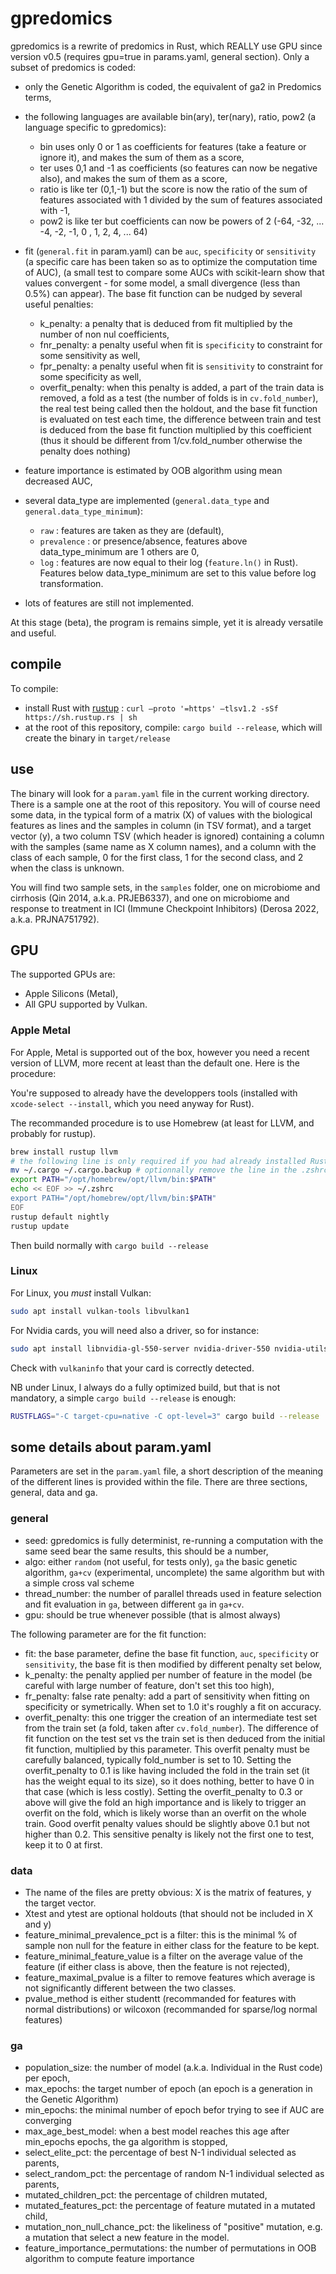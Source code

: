 # gpredomics

gpredomics is a rewrite of predomics in Rust, which REALLY use GPU since version v0.5 (requires gpu=true in params.yaml, general section). Only a subset of predomics is coded:

- only the Genetic Algorithm is coded, the equivalent of ga2 in Predomics terms,
- the following languages are available bin(ary), ter(nary), ratio, pow2 (a language specific to gpredomics):

  - bin uses only 0 or 1 as coefficients for features (take a feature or ignore it), and makes the sum of them as a score,
  - ter uses 0,1 and -1 as coefficients (so features can now be negative also), and makes the sum of them as a score,
  - ratio is like ter (0,1,-1) but the score is now the ratio of the sum of features associated with 1 divided by the sum of features associated with -1,
  - pow2 is like ter but coefficients can now be powers of 2 (-64, -32, ... -4, -2, -1, 0 , 1, 2, 4, ... 64)

- fit (`general.fit` in param.yaml) can be `auc`, `specificity` or `sensitivity` (a specific care has been taken so as to optimize the computation time of AUC),
(a small test to compare some AUCs with scikit-learn show that values convergent - for some model, a small divergence (less than 0.5%) can appear). The base fit function can be nudged by several useful penalties:

  - k_penalty: a penalty that is deduced from fit multiplied by the number of non nul coefficients,
  - fnr_penalty: a penalty useful when fit is `specificity` to constraint  for some sensitivity as well,
  - fpr_penalty: a penalty useful when fit is `sensitivity` to constraint  for some specificity as well,
  - overfit_penalty: when this penalty is added, a part of the train data is removed, a fold as a test (the number of folds is in `cv.fold_number`), the real test being called then the holdout, and the base fit function is evaluated on test each time, the difference between train and test is deduced from the base fit function multiplied by this coefficient (thus it should be different from 1/cv.fold_number otherwise the penalty does nothing) 

- feature importance is estimated by OOB algorithm using mean decreased AUC,
- several data_type are implemented (`general.data_type` and `general.data_type_minimum`): 

  - `raw` : features are taken as they are (default),
  - `prevalence` : or presence/absence, features above data_type_minimum are 1 others are 0,
  - `log` : features are now equal to their log (`feature.ln()` in Rust). Features below data_type_minimum are set to this value before log transformation.

- lots of features are still not implemented.

At this stage (beta), the program is remains simple, yet it is already versatile and useful. 

## compile

To compile:

- install Rust with [rustup](https://rustup.rs) : `curl –proto '=https' –tlsv1.2 -sSf https://sh.rustup.rs | sh`
- at the root of this repository, compile: `cargo build --release`, which will create the binary in `target/release`


## use

The binary will look for a `param.yaml` file in the current working directory. There is a sample one at the root of this repository. You will of course need some data, in the typical form of a matrix (X) of values with the biological features as lines and the samples in column (in TSV format), and a target vector (y), a two column TSV (which header is ignored) containing a column with the samples (same name as X column names), and a column with the class of each sample, 0 for the first class, 1 for the second class, and 2 when the class is unknown.

You will find two sample sets, in the `samples` folder, one on microbiome and cirrhosis (Qin 2014, a.k.a. PRJEB6337), and one on microbiome and response to treatment in ICI (Immune Checkpoint Inhibitors) (Derosa 2022, a.k.a. PRJNA751792).

## GPU

The supported GPUs are:
- Apple Silicons (Metal),
- All GPU supported by Vulkan.

### Apple Metal
For Apple, Metal is supported out of the box, however you need a recent version of LLVM, more recent at least than the default one. Here is the procedure:

You're supposed to already have the developpers tools (installed with `xcode-select --install`, which you need anyway for Rust). 

The recommanded procedure is to use Homebrew (at least for LLVM, and probably for rustup).

```sh
brew install rustup llvm
# the following line is only required if you had already installed Rust with the https://rustup.sh site
mv ~/.cargo ~/.cargo.backup # optionnally remove the line in the .zshrc that load the .cargo/env environment file
export PATH="/opt/homebrew/opt/llvm/bin:$PATH"
echo << EOF >> ~/.zshrc
export PATH="/opt/homebrew/opt/llvm/bin:$PATH"
EOF
rustup default nightly
rustup update
```
Then build normally with `cargo build --release`

### Linux
For Linux, you *must* install Vulkan:
```sh
sudo apt install vulkan-tools libvulkan1 
```

For Nvidia cards, you will need also a driver, so for instance:
```sh
sudo apt install libnvidia-gl-550-server nvidia-driver-550 nvidia-utils-550
```

Check with `vulkaninfo` that your card is correctly detected.

NB under Linux, I always do a fully optimized build, but that is not mandatory, a simple `cargo build --release` is enough:
```sh
RUSTFLAGS="-C target-cpu=native -C opt-level=3" cargo build --release
```

## some details about param.yaml

Parameters are set in the `param.yaml` file, a short description of the meaning of the different lines is provided within the file.
There are three sections, general, data and ga.

### general

- seed: gpredomics is fully determinist, re-running a computation with the same seed bear the same results, this should be a number,
- algo: either `random` (not useful, for tests only), `ga` the basic genetic algorithm, `ga+cv` (experimental, uncomplete) the same algorithm but with a simple cross val scheme 
- thread_number: the number of parallel threads used in feature selection and fit evaluation in `ga`, between different `ga` in `ga+cv`.
- gpu: should be true whenever possible (that is almost always)

The following parameter are for the fit function:
- fit: the base parameter, define the base fit function, `auc`, `specificity` or `sensitivity`, the base fit is then modified by different penalty set below,
- k_penalty: the penalty applied per number of feature in the model (be careful with large number of feature, don't set this too high),
- fr_penalty: false rate penalty: add a part of sensitivity when fitting on specificity or symetrically. When set to 1.0 it's roughly a fit on accuracy.
- overfit_penalty: this one trigger the creation of an intermediate test set from the train set (a fold, taken after `cv.fold_number`). The difference of fit function on the test set vs the train set is then deduced from the initial fit function, multiplied by this parameter. This overfit penalty must be carefully balanced, typically fold_number is set to 10. Setting the overfit_penalty to 0.1 is like having included the fold in the train set (it has the weight equal to its size), so it does nothing, better to have 0 in that case (which is less costly). Setting the overfit_penalty to 0.3 or above will give the fold an high importance and is likely to trigger an overfit on the fold, which is likely worse than an overfit on the whole train. Good overfit penalty values should be slightly above 0.1 but not higher than 0.2. This sensitive penalty is likely not the first one to test, keep it to 0 at first.

### data

- The name of the files are pretty obvious: X is the matrix of features, y the target vector.
- Xtest and ytest are optional holdouts (that should not be included in X and y)
- feature_minimal_prevalence_pct is a filter: this is the minimal % of sample non null for the feature in either class for the feature to be kept.
- feature_minimal_feature_value is a filter on the average value of the feature (if either class is above, then the feature is not rejected),
- feature_maximal_pvalue is a filter to remove features which average is not significantly different between the two classes.
- pvalue_method is either studentt (recommanded for features with normal distributions) or wilcoxon (recommanded for sparse/log normal features)

### ga

- population_size: the number of model (a.k.a. Individual in the Rust code) per epoch,
- max_epochs: the target number of epoch (an epoch is a generation in the Genetic Algorithm)
- min_epochs: the minimal number of epoch befor trying to see if AUC are converging
- max_age_best_model: when a best model reaches this age after min_epochs epochs, the ga algorithm is stopped,
- select_elite_pct: the percentage of best N-1 individual selected as parents,
- select_random_pct: the percentage of random N-1 individual selected as parents,
- mutated_children_pct: the percentage of children mutated,
- mutated_features_pct: the percentage of feature mutated in a mutated child,
- mutation_non_null_chance_pct: the likeliness of "positive" mutation, e.g. a mutation that select a new feature in the model.
- feature_importance_permutations: the number of permutations in OOB algorithm to compute feature importance

